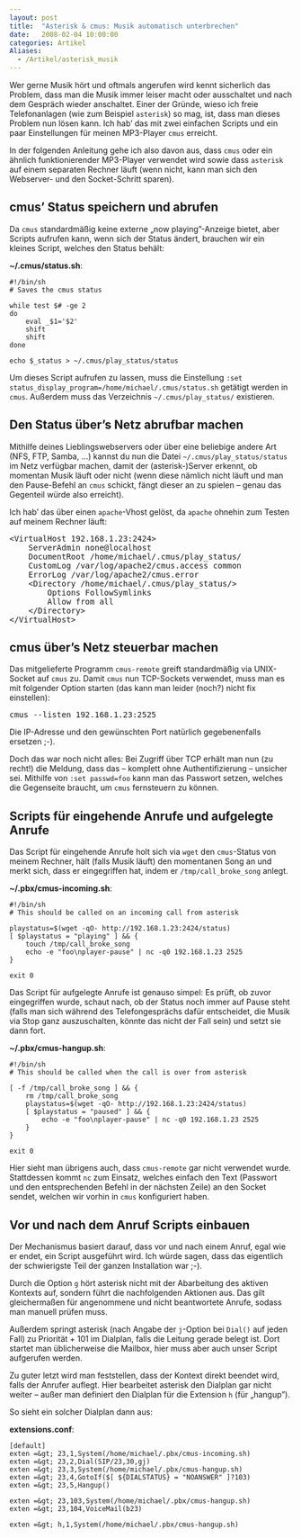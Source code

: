 ```yaml
---
layout: post
title:  "Asterisk & cmus: Musik automatisch unterbrechen"
date:   2008-02-04 10:00:00
categories: Artikel
Aliases:
  - /Artikel/asterisk_musik
---
```


Wer gerne Musik hört und oftmals angerufen wird kennt sicherlich das Problem,
dass man die Musik immer leiser macht oder ausschaltet und nach dem Gespräch
wieder anschaltet. Einer der Gründe, wieso ich freie Telefonanlagen (wie zum
Beispiel <code>asterisk</code>) so mag, ist, dass man dieses Problem nun lösen
kann. Ich hab’ das mit zwei einfachen Scripts und ein paar Einstellungen für
meinen MP3-Player <code>cmus</code> erreicht.

In der folgenden Anleitung gehe ich also davon aus, dass <code>cmus</code> oder
ein ähnlich funktionierender MP3-Player verwendet wird sowie dass
<code>asterisk</code> auf einem separaten Rechner läuft (wenn nicht, kann man
sich den Webserver- und den Socket-Schritt sparen).

## cmus’ Status speichern und abrufen

Da <code>cmus</code> standardmäßig keine externe „now playing”-Anzeige bietet,
aber Scripts aufrufen kann, wenn sich der Status ändert, brauchen wir ein
kleines Script, welches den Status behält:

**~/.cmus/status.sh**:
```
#!/bin/sh
# Saves the cmus status

while test $# -ge 2
do
	eval _$1='$2'
	shift
	shift
done

echo $_status > ~/.cmus/play_status/status
```

Um dieses Script aufrufen zu lassen, muss die Einstellung <code>:set
status_display_program=/home/michael/.cmus/status.sh</code> getätigt werden in
<code>cmus</code>. Außerdem muss das Verzeichnis
<code>~/.cmus/play_status/</code> existieren.

## Den Status über’s Netz abrufbar machen

Mithilfe deines Lieblingswebservers oder über eine beliebige andere Art (NFS,
FTP, Samba, …) kannst du nun die Datei <code>~/.cmus/play_status/status</code>
im Netz verfügbar machen, damit der (asterisk-)Server erkennt, ob momentan
Musik läuft oder nicht (wenn diese nämlich nicht läuft und man den Pause-Befehl
an <code>cmus</code> schickt, fängt dieser an zu spielen – genau das Gegenteil
würde also erreicht).

<p>
Ich hab’ das über einen <code>apache</code>-Vhost gelöst, da
<code>apache</code> ohnehin zum Testen auf meinem Rechner läuft:
</p>
<pre>&lt;VirtualHost 192.168.1.23:2424&gt;
	ServerAdmin none@localhost
	DocumentRoot /home/michael/.cmus/play_status/
	CustomLog /var/log/apache2/cmus.access common
	ErrorLog /var/log/apache2/cmus.error
	&lt;Directory /home/michael/.cmus/play_status/&gt;
		Options FollowSymlinks
		Allow from all
	&lt;/Directory&gt;
&lt;/VirtualHost&gt;
</pre>

<h2>cmus über’s Netz steuerbar machen</h2>
<p>
Das mitgelieferte Programm <code>cmus-remote</code> greift standardmäßig via
UNIX-Socket auf <code>cmus</code> zu. Damit <code>cmus</code> nun TCP-Sockets
verwendet, muss man es mit folgender Option starten (das kann man leider
(noch?) nicht fix einstellen):
</p>
<pre>cmus --listen 192.168.1.23:2525</pre>
<p>
Die IP-Adresse und den gewünschten Port natürlich gegebenenfalls ersetzen ;-).
</p>

<p>
Doch das war noch nicht alles: Bei Zugriff über TCP erhält man nun (zu recht!)
die Meldung, dass das – komplett ohne Authentifizierung – unsicher sei.
Mithilfe von <code>:set passwd=foo</code> kann man das Passwort setzen, welches
die Gegenseite braucht, um <code>cmus</code> fernsteuern zu können.
</p>

## Scripts für eingehende Anrufe und aufgelegte Anrufe

Das Script für eingehende Anrufe holt sich via <code>wget</code> den
<code>cmus</code>-Status von meinem Rechner, hält (falls Musik läuft) den
momentanen Song an und merkt sich, dass er eingegriffen hat, indem er
<code>/tmp/call_broke_song</code> anlegt.

**~/.pbx/cmus-incoming.sh**:
```
#!/bin/sh
# This should be called on an incoming call from asterisk

playstatus=$(wget -qO- http://192.168.1.23:2424/status)
[ $playstatus = "playing" ] && {
	touch /tmp/call_broke_song
	echo -e "foo\nplayer-pause" | nc -q0 192.168.1.23 2525
}

exit 0
```

<p>
Das Script für aufgelegte Anrufe ist genauso simpel: Es prüft, ob zuvor
eingegriffen wurde, schaut nach, ob der Status noch immer auf Pause steht
(falls man sich während des Telefongesprächs dafür entscheidet, die Musik via
Stop ganz auszuschalten, könnte das nicht der Fall sein) und setzt sie dann
fort.
</p>

**~/.pbx/cmus-hangup.sh**:
```
#!/bin/sh
# This should be called when the call is over from asterisk

[ -f /tmp/call_broke_song ] && {
	rm /tmp/call_broke_song
	playstatus=$(wget -qO- http://192.168.1.23:2424/status)
	[ $playstatus = "paused" ] && {
		echo -e "foo\nplayer-pause" | nc -q0 192.168.1.23 2525
	}
}

exit 0
```

<p>
Hier sieht man übrigens auch, dass <code>cmus-remote</code> gar nicht verwendet
wurde. Stattdessen kommt <code>nc</code> zum Einsatz, welches einfach den Text
(Passwort und den entsprechenden Befehl in der nächsten Zeile) an den Socket
sendet, welchen wir vorhin in <code>cmus</code> konfiguriert haben.
</p>

<h2>Vor und nach dem Anruf Scripts einbauen</h2>

<p>
Der Mechanismus basiert darauf, dass vor und nach einem Anruf, egal wie er
endet, ein Script ausgeführt wird. Ich würde sagen, dass das eigentlich der
schwierigste Teil der ganzen Installation war ;-).
</p>

<p>
Durch die Option <code>g</code> hört asterisk nicht mit der Abarbeitung des
aktiven Kontexts auf, sondern führt die nachfolgenden Aktionen aus. Das gilt
gleichermaßen für angenommene und nicht beantwortete Anrufe, sodass man manuell
prüfen muss.
</p>

<p>
Außerdem springt asterisk (nach Angabe der <code>j</code>-Option bei
<code>Dial()</code> auf jeden Fall) zu Priorität + 101 im Dialplan, falls die
Leitung gerade belegt ist. Dort startet man üblicherweise die Mailbox, hier
muss aber auch unser Script aufgerufen werden.
</p>

<p>
Zu guter letzt wird man feststellen, dass der Kontext direkt beendet wird,
falls der Anrufer auflegt. Hier bearbeitet asterisk den Dialplan gar nicht
weiter – außer man definiert den Dialplan für die Extension <code>h</code> (für
„hangup”).
</p>

<p>So sieht ein solcher Dialplan dann aus:</p>

**extensions.conf**:

```
[default]
exten =&gt; 23,1,System(/home/michael/.pbx/cmus-incoming.sh)
exten =&gt; 23,2,Dial(SIP/23,30,gj)
exten =&gt; 23,3,System(/home/michael/.pbx/cmus-hangup.sh)
exten =&gt; 23,4,GotoIf($[ ${DIALSTATUS} = "NOANSWER" ]?103)
exten =&gt; 23,5,Hangup()

exten =&gt; 23,103,System(/home/michael/.pbx/cmus-hangup.sh)
exten =&gt; 23,104,VoiceMail(b23)

exten =&gt; h,1,System(/home/michael/.pbx/cmus-hangup.sh)
```
